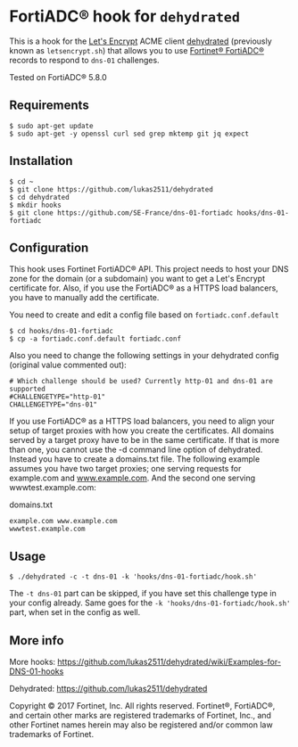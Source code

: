 # FortiADC® hook for `dehydrated`

This is a hook for the [Let's Encrypt](https://letsencrypt.org/) ACME client [dehydrated](https://github.com/lukas2511/dehydrated) (previously known as `letsencrypt.sh`) that allows you to use [Fortinet® FortiADC®](https://www.fortinet.com/products/application-delivery-controller/fortiadc.html) records to respond to `dns-01` challenges.

Tested on FortiADC® 5.8.0

## Requirements

```
$ sudo apt-get update
$ sudo apt-get -y openssl curl sed grep mktemp git jq expect
```

## Installation

```
$ cd ~
$ git clone https://github.com/lukas2511/dehydrated
$ cd dehydrated
$ mkdir hooks
$ git clone https://github.com/SE-France/dns-01-fortiadc hooks/dns-01-fortiadc
```

## Configuration

This hook uses Fortinet FortiADC® API. This project needs to host your DNS zone for the domain (or a subdomain) you want to get a Let's Encrypt certificate for. Also, if you use the FortiADC® as a HTTPS load balancers, you have to manually add the certificate. 

You need to create and edit a config file based on `fortiadc.conf.default`

```
$ cd hooks/dns-01-fortiadc
$ cp -a fortiadc.conf.default fortiadc.conf
```

Also you need to change the following settings in your dehydrated config (original value commented out):
```
# Which challenge should be used? Currently http-01 and dns-01 are supported
#CHALLENGETYPE="http-01"
CHALLENGETYPE="dns-01"
``` 

If you use FortiADC® as a HTTPS load balancers, you need to align your setup of target proxies with how you create the certificates. All domains served by a target proxy have to be in the same certificate. If that is more than one, you cannot use the -d command line option of dehydrated. Instead you have to create a domains.txt file. The following example assumes you have two target proxies; one serving requests for example.com and www.example.com. And the second one serving wwwtest.example.com:

domains.txt
``` 
example.com www.example.com
wwwtest.example.com
``` 


## Usage

```
$ ./dehydrated -c -t dns-01 -k 'hooks/dns-01-fortiadc/hook.sh'
```

The ```-t dns-01``` part can be skipped, if you have set this challenge type in your config already. Same goes for the ```-k 'hooks/dns-01-fortiadc/hook.sh'``` part, when set in the config as well.

## More info

More hooks: https://github.com/lukas2511/dehydrated/wiki/Examples-for-DNS-01-hooks

Dehydrated: https://github.com/lukas2511/dehydrated


Copyright © 2017 Fortinet, Inc. All rights reserved. Fortinet®, FortiADC®, and certain other marks are registered trademarks of Fortinet, Inc., and other Fortinet names herein may also be registered and/or common law trademarks of Fortinet. 
